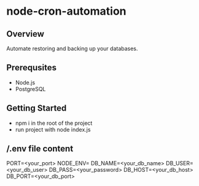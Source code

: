# node-cron-automation
## Overview
Automate restoring and backing up your databases.

## Prerequsites
* Node.js
* PostgreSQL

## Getting Started
* npm i in the root of the project
* run project with node index.js

## /.env file content

PORT=<your_port>
NODE_ENV=<development>
DB_NAME=<your_db_name>
DB_USER=<your_db_user>
DB_PASS=<your_password>
DB_HOST=<your_db_host>
DB_PORT=<your_db_port>
